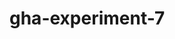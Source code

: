 # gha-experiment-7
   




























 





  



  





















    







  

  






